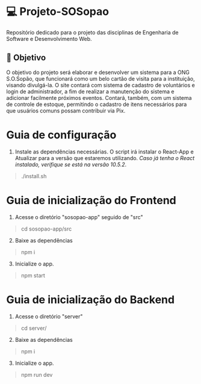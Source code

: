 # 💻 Projeto-SOSopao
Repositório dedicado para o projeto das disciplinas de Engenharia de Software e Desenvolvimento Web.

## 💭 Objetivo

O objetivo do projeto será elaborar e desenvolver um sistema para a ONG S.O.Sopão, que funcionará como um belo cartão de visita para a instituição, visando divulgá-la. O site contará com sistema de cadastro de voluntários e login de administrador, a fim de realizar a manutenção do sistema e adicionar facilmente próximos eventos. Contará, também, com um sistema de controle de estoque, permitindo o cadastro de itens necessários para que usuários comuns possam contribuir via Pix.

# Guia de configuração

1. Instale as dependências necessárias. O script irá instalar o React-App e Atualizar para a versão que estaremos utilizando. *Caso já tenha o React instalado, verifique se está na versão 10.5.2*.

> ./install.sh

# Guia de inicialização do Frontend

1. Acesse o diretório "sosopao-app" seguido de "src"

> cd sosopao-app/src

2. Baixe as dependências

> npm i

3. Inicialize o app.

> npm start

# Guia de inicialização do Backend

1. Acesse o diretório "server"

> cd server/

2. Baixe as dependências

> npm i

3. Inicialize o app.

> npm run dev